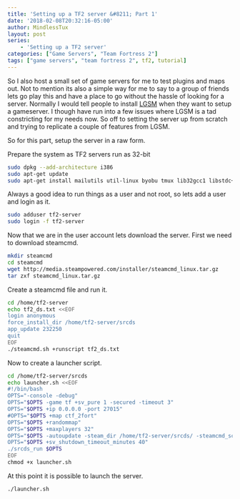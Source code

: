 ```yaml
---
title: 'Setting up a TF2 server &#8211; Part 1'
date: '2018-02-08T20:32:16-05:00'
author: MindlessTux
layout: post
series:
    - 'Setting up a TF2 server'
categories: ["Game Servers", "Team Fortress 2"]
tags: ["game servers", "team fortress 2", tf2, tutorial]
---
```


So I also host a small set of game servers for me to test plugins and maps out. Not to mention its also a simple way for me to say to a group of friends lets go play this and have a place to go without the hassle of looking for a server. Normally I would tell people to install [LGSM](https://gameservermanagers.com/lgsm/tf2server/) when they want to setup a gameserver. I though have run into a few issues where LGSM is a tad constricting for my needs now. So off to setting the server up from scratch and trying to replicate a couple of features from LGSM.

<!--readmore-->

So for this part, setup the server in a raw form.

Prepare the system as TF2 servers run as 32-bit

```bash
sudo dpkg --add-architecture i386
sudo apt-get update
sudo apt-get install mailutils util-linux byobu tmux lib32gcc1 libstdc++6 libstdc++6:i386 libcurl4-gnutls-dev:i386
```

Always a good idea to run things as a user and not root, so lets add a user and login as it.

```bash
sudo adduser tf2-server
sudo login -f tf2-server
```

Now that we are in the user account lets download the server. First we need to download steamcmd.

```bash
mkdir steamcmd
cd steamcmd
wget http://media.steampowered.com/installer/steamcmd_linux.tar.gz
tar zxf steamcmd_linux.tar.gz
```

Create a steamcmd file and run it.

```bash
cd /home/tf2-server
echo tf2_ds.txt <<EOF
login anonymous
force_install_dir /home/tf2-server/srcds
app_update 232250
quit
EOF
./steamcmd.sh +runscript tf2_ds.txt
```


Now to create a launcher script.

```bash
cd /home/tf2-server/srcds
echo launcher.sh <<EOF
#!/bin/bash
OPTS="-console -debug"
OPTS="$OPTS -game tf +sv_pure 1 -secured -timeout 3"
OPTS="$OPTS +ip 0.0.0.0 -port 27015"
#OPTS="$OPTS +map ctf_2fort"
OPTS="$OPTS +randommap"
OPTS="$OPTS +maxplayers 32"
OPTS="$OPTS -autoupdate -steam_dir /home/tf2-server/srcds/ -steamcmd_script /home/tf2-server/steamcmd/tf2_ds.txt"
OPTS="$OPTS +sv_shutdown_timeout_minutes 40"
./srcds_run $OPTS
EOF
chmod +x launcher.sh
```

At this point it is possible to launch the server.

```bash
./launcher.sh
```